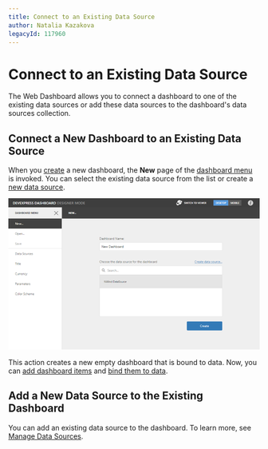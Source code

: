 ```yaml
---
title: Connect to an Existing Data Source
author: Natalia Kazakova
legacyId: 117960
---
```

# Connect to an Existing Data Source
The Web Dashboard allows you to connect a dashboard to one of the existing data sources or add these data sources to the dashboard's data sources collection.

## Connect a New Dashboard to an Existing Data Source
When you [create](create-a-new-data-source.md) a new dashboard, the **New** page of the [dashboard menu](../ui-elements/dashboard-menu.md) is invoked. You can select the existing data source from the list or create a [new data source](dashboard-data-source-wizard.md).

![WebDesignerGettingStarted_CreateDashboard_dx](../../../images/web-viz.png)

This action creates a new empty dashboard that is bound to data.  Now, you can [add dashboard items](../adding-dashboard-items.md) and [bind them to data](../bind-dashboard-items-to-data.md).

## Add a New Data Source to the Existing Dashboard
You can add an existing data source to the dashboard. To learn more, see [Manage Data Sources](manage-data-sources.md).